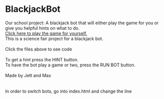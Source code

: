 # BlackjackBot
Our school project: A blackjack bot that will either play the game for you or give you helpful hints on what to do.
<br>
[Click here to play the game for yourself.](https://blackjack-project-neon.vercel.app)
<br>
This is a science fair project for a blackjack bot.
<br>
<br>
Click the files above to see code
<br>
<br>
To get a hint press the HINT button.
<br>
To have the bot play a game or two, press the RUN BOT button.
<br>
<br>
Made by Jett and Max
<br>
<br>
<br>
In order to switch bots, go into index.html and change the line <br> <script src="cardcountbot.js"> to <script src="bot1.js">.<br> This changes the bot from a bot that uses card counting, to a bot that uses the strategy chart. THIS MAY NOT WORK AS WELL AS IT IS LESS TESTED
<br>

